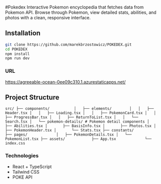 #Pokedex
Interactive Pokemon encyclopedia that fetches data from Pokemon API. Browse through Pokemon, view detailed stats, abilities, and photos with a clean, responsive interface.

## Installation
```bash
git clone https://github.com/marekbrzostowicz/POKEDEX.git
cd POKEDEX
npm install
npm run dev
```
### URL 
https://agreeable-ocean-0ee09c310.1.azurestaticapps.net/

## Project Structure
`
src/
├── components/          
│   ├── elements/       
│   │   ├── Header.tsx
│   │   ├── Loading.tsx
│   │   ├── PokemonCard.tsx
│   │   ├── ProgressBar.tsx
│   │   ├── ReturnToList.tsx
│   │   └── Search.tsx
│   └── pokemon-details/ # Pokemon detail components
│       ├── Abilities.tsx
│       ├── BasisInfo.tsx
│       ├── Photos.tsx
│       ├── PokemonHeader.tsx
│       └── Stats.tsx
├── constants/           
├── pages/            
│   ├── PokemonDetails.tsx
│   └── PokemonList.tsx
├── assets/           
├── App.tsx            
└── index.css
`

### Technologies
 - React + TypeScript
 - Tailwind CSS
 - POKE API


